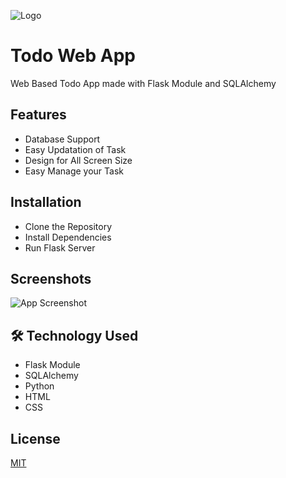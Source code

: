 
![Logo](https://dev-to-uploads.s3.amazonaws.com/uploads/articles/th5xamgrr6se0x5ro4g6.png)

# Todo Web App

Web Based Todo App made with Flask Module and SQLAlchemy

## Features

- Database Support
- Easy Updatation of Task
- Design for All Screen Size
- Easy Manage your Task

## Installation

- Clone the Repository
- Install Dependencies
- Run Flask Server

## Screenshots

![App Screenshot](https://via.placeholder.com/468x300?text=App+Screenshot+Here)

## 🛠 Technology Used

- Flask Module
- SQLAlchemy
- Python
- HTML
- CSS

## License

[MIT](https://choosealicense.com/licenses/mit/)
